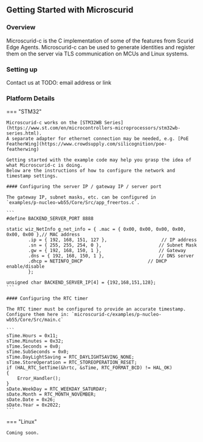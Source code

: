 ## Getting Started with Microscurid

### Overview

Microscurid-c is the C implementation of some of the features from Scurid Edge Agents.
Microscurid-c can be used to generate identities and register them on the server via TLS communication on MCUs and Linux systems.

### Setting up

Contact us at TODO: email address or link

### Platform Details

=== "STM32"

    Microscurid-c works on the [STM32WB Series](https://www.st.com/en/microcontrollers-microprocessors/stm32wb-series.html).
    A separate adapter for ethernet connection may be needed, e.g. [PoE FeatherWing](https://www.crowdsupply.com/silicognition/poe-featherwing)

    Getting started with the example code may help you grasp the idea of what Microscurid-c is doing.
    Below are the instructions of how to configure the network and timestamp settings.

    #### Configuring the server IP / gateway IP / server port

    The gateway IP, subnet masks, etc. can be configured in
    `examples/p-nucleo-wb55/Core/Src/app_freertos.c`.

    ```
    #define BACKEND_SERVER_PORT 8888

    static wiz_NetInfo g_net_info = { .mac = { 0x00, 0x00, 0x00, 0x00, 0x00, 0x00 },// MAC address
            .ip = { 192, 168, 151, 127 },                    // IP address
            .sn = { 255, 255, 254, 0 },                    	// Subnet Mask
            .gw = { 192, 168, 150, 1 },                     // Gateway
            .dns = { 192, 168, 150, 1 },                    // DNS server
            .dhcp = NETINFO_DHCP                       	// DHCP enable/disable
            };

    unsigned char BACKEND_SERVER_IP[4] = {192,168,151,128};
    ```

    #### Configuring the RTC timer

    The RTC timer must be configured to provide an accurate timestamp.
    Configure them here in: `microscurid-c/examples/p-nucleo-wb55/Core/Src/main.c`

    ```
    sTime.Hours = 0x11;
    sTime.Minutes = 0x32;
    sTime.Seconds = 0x0;
    sTime.SubSeconds = 0x0;
    sTime.DayLightSaving = RTC_DAYLIGHTSAVING_NONE;
    sTime.StoreOperation = RTC_STOREOPERATION_RESET;
    if (HAL_RTC_SetTime(&hrtc, &sTime, RTC_FORMAT_BCD) != HAL_OK)
    {
        Error_Handler();
    }
    sDate.WeekDay = RTC_WEEKDAY_SATURDAY;
    sDate.Month = RTC_MONTH_NOVEMBER;
    sDate.Date = 0x26;
    sDate.Year = 0x2022;
    ```

=== "Linux"

    Coming soon.
